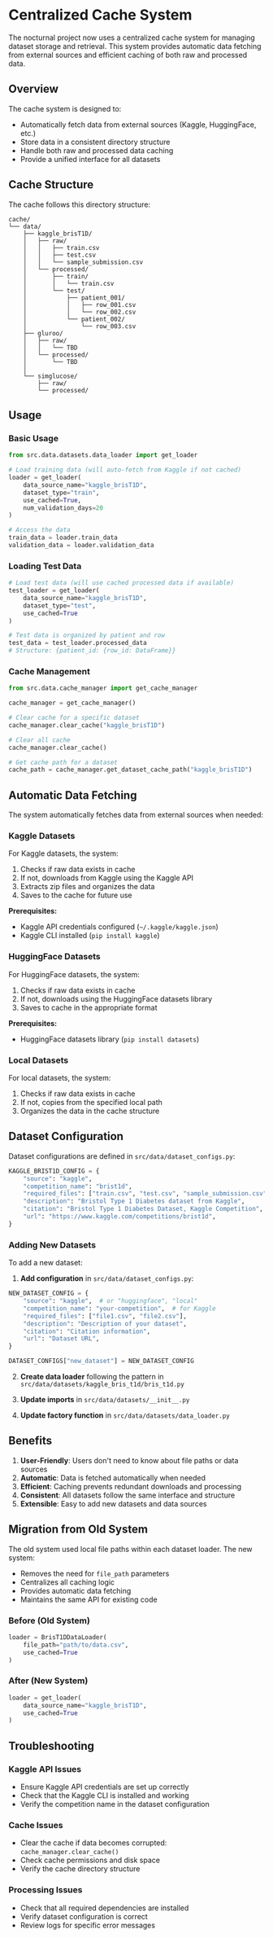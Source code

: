 # Centralized Cache System

The nocturnal project now uses a centralized cache system for managing dataset storage and retrieval. This system provides automatic data fetching from external sources and efficient caching of both raw and processed data.

## Overview

The cache system is designed to:
- Automatically fetch data from external sources (Kaggle, HuggingFace, etc.)
- Store data in a consistent directory structure
- Handle both raw and processed data caching
- Provide a unified interface for all datasets

## Cache Structure

The cache follows this directory structure:

```
cache/
└── data/
    ├── kaggle_brisT1D/
    │   ├── raw/
    │   │   ├── train.csv
    │   │   ├── test.csv
    │   │   └── sample_submission.csv
    │   └── processed/
    │       ├── train/
    │       │   └── train.csv
    │       └── test/
    │           ├── patient_001/
    │           │   ├── row_001.csv
    │           │   └── row_002.csv
    │           └── patient_002/
    │               └── row_003.csv
    ├── gluroo/
    │   ├── raw/
    │   │   └── TBD
    │   └── processed/
    │       └── TBD
    │
    └── simglucose/
        ├── raw/
        └── processed/
```

## Usage

### Basic Usage

```python
from src.data.datasets.data_loader import get_loader

# Load training data (will auto-fetch from Kaggle if not cached)
loader = get_loader(
    data_source_name="kaggle_brisT1D",
    dataset_type="train",
    use_cached=True,
    num_validation_days=20
)

# Access the data
train_data = loader.train_data
validation_data = loader.validation_data
```

### Loading Test Data

```python
# Load test data (will use cached processed data if available)
test_loader = get_loader(
    data_source_name="kaggle_brisT1D",
    dataset_type="test",
    use_cached=True
)

# Test data is organized by patient and row
test_data = test_loader.processed_data
# Structure: {patient_id: {row_id: DataFrame}}
```

### Cache Management

```python
from src.data.cache_manager import get_cache_manager

cache_manager = get_cache_manager()

# Clear cache for a specific dataset
cache_manager.clear_cache("kaggle_brisT1D")

# Clear all cache
cache_manager.clear_cache()

# Get cache path for a dataset
cache_path = cache_manager.get_dataset_cache_path("kaggle_brisT1D")
```

## Automatic Data Fetching

The system automatically fetches data from external sources when needed:

### Kaggle Datasets

For Kaggle datasets, the system:
1. Checks if raw data exists in cache
2. If not, downloads from Kaggle using the Kaggle API
3. Extracts zip files and organizes the data
4. Saves to the cache for future use

**Prerequisites:**
- Kaggle API credentials configured (`~/.kaggle/kaggle.json`)
- Kaggle CLI installed (`pip install kaggle`)

### HuggingFace Datasets

For HuggingFace datasets, the system:
1. Checks if raw data exists in cache
2. If not, downloads using the HuggingFace datasets library
3. Saves to cache in the appropriate format

**Prerequisites:**
- HuggingFace datasets library (`pip install datasets`)

### Local Datasets

For local datasets, the system:
1. Checks if raw data exists in cache
2. If not, copies from the specified local path
3. Organizes the data in the cache structure

## Dataset Configuration

Dataset configurations are defined in `src/data/dataset_configs.py`:

```python
KAGGLE_BRIST1D_CONFIG = {
    "source": "kaggle",
    "competition_name": "brist1d",
    "required_files": ["train.csv", "test.csv", "sample_submission.csv"],
    "description": "Bristol Type 1 Diabetes dataset from Kaggle",
    "citation": "Bristol Type 1 Diabetes Dataset, Kaggle Competition",
    "url": "https://www.kaggle.com/competitions/brist1d",
}
```

### Adding New Datasets

To add a new dataset:

1. **Add configuration** in `src/data/dataset_configs.py`:
```python
NEW_DATASET_CONFIG = {
    "source": "kaggle",  # or "huggingface", "local"
    "competition_name": "your-competition",  # for Kaggle
    "required_files": ["file1.csv", "file2.csv"],
    "description": "Description of your dataset",
    "citation": "Citation information",
    "url": "Dataset URL",
}

DATASET_CONFIGS["new_dataset"] = NEW_DATASET_CONFIG
```

2. **Create data loader** following the pattern in `src/data/datasets/kaggle_bris_t1d/bris_t1d.py`

3. **Update imports** in `src/data/datasets/__init__.py`

4. **Update factory function** in `src/data/datasets/data_loader.py`

## Benefits

1. **User-Friendly**: Users don't need to know about file paths or data sources
2. **Automatic**: Data is fetched automatically when needed
3. **Efficient**: Caching prevents redundant downloads and processing
4. **Consistent**: All datasets follow the same interface and structure
5. **Extensible**: Easy to add new datasets and data sources

## Migration from Old System

The old system used local file paths within each dataset loader. The new system:

- Removes the need for `file_path` parameters
- Centralizes all caching logic
- Provides automatic data fetching
- Maintains the same API for existing code

### Before (Old System)
```python
loader = BrisT1DDataLoader(
    file_path="path/to/data.csv",
    use_cached=True
)
```

### After (New System)
```python
loader = get_loader(
    data_source_name="kaggle_brisT1D",
    use_cached=True
)
```

## Troubleshooting

### Kaggle API Issues
- Ensure Kaggle API credentials are set up correctly
- Check that the Kaggle CLI is installed and working
- Verify the competition name in the dataset configuration

### Cache Issues
- Clear the cache if data becomes corrupted: `cache_manager.clear_cache()`
- Check cache permissions and disk space
- Verify the cache directory structure

### Processing Issues
- Check that all required dependencies are installed
- Verify dataset configuration is correct
- Review logs for specific error messages
